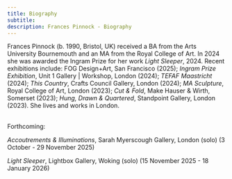 ```yaml
---
title: Biography
subtitle: 
description: Frances Pinnock - Biography
---  
```


  
Frances Pinnock (b. 1990, Bristol, UK) received a BA from the Arts University Bournemouth and an MA from the Royal College of Art. In 2024 she was awarded the Ingram Prize for her work _Light Sleeper_, 2024. 
Recent exhibitions include: FOG Design+Art, San Francisco (2025); _Ingram Prize Exhibition_, Unit 1 Gallery | Workshop, London (2024); _TEFAF Maastricht_ (2024); _This Country_, Crafts Council Gallery, London (2024); _MA Sculpture_, Royal College of Art, London (2023); _Cut & Fold_, Make Hauser & Wirth, Somerset (2023); _Hung, Drawn & Quartered_, Standpoint Gallery, London (2023). She lives and works in London.  
<br/>


Forthcoming:  

_Accoutrements & Illuminations_, Sarah Myerscough Gallery, London (solo)
(3 October - 29 November 2025)  

_Light Sleeper_, Lightbox Gallery, Woking (solo)
(15 November 2025 - 18 January 2026)
   
 




 









  










 



  










 











